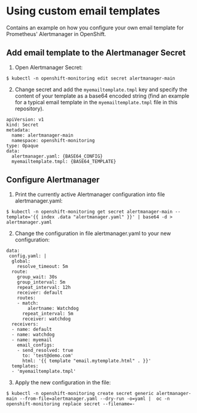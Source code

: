 # Using custom email templates
Contains an example on how you configure your own email template for Prometheus' Alertmanager in OpenShift.

## Add email template to the Alertmanager Secret

1. Open Alertmanager Secret:

```
$ kubectl -n openshift-monitoring edit secret alertmanager-main
``` 

2. Change secret and add the `myemailtemplate.tmpl` key and specify the content of your template as a base64 encoded string (find an example for a typical email template in the `myemailtemplate.tmpl` file in this repository).

```
apiVersion: v1
kind: Secret
metadata:
  name: alertmanager-main
  namespace: openshift-monitoring
type: Opaque
data:
  alertmanager.yaml: {BASE64_CONFIG}
  myemailtemplate.tmpl: {BASE64_TEMPLATE}
```

## Configure Alertmanager

1. Print the currently active Alertmanager configuration into file alertmanager.yaml:

```
$ kubectl -n openshift-monitoring get secret alertmanager-main --template='{{ index .data "alertmanager.yaml" }}' | base64 -d > alertmanager.yaml
```

2. Change the configuration in file alertmanager.yaml to your new configuration:

```
data:
 config.yaml: |
  global:
    resolve_timeout: 5m
  route:
    group_wait: 30s
    group_interval: 5m
    repeat_interval: 12h
    receiver: default
    routes:
    - match:
        alertname: Watchdog
      repeat_interval: 5m
      receiver: watchdog
  receivers:
  - name: default
  - name: watchdog
  - name: myemail
    email_configs:
    - send_resolved: true
      to: 'test@demo.com'
      html: '{{ template "email.mytemplate.html" . }}'
  templates:
  - 'myemailtemplate.tmpl'
  ```

  3. Apply the new configuration in the file:

  ```
  $ kubectl -n openshift-monitoring create secret generic alertmanager-main --from-file=alertmanager.yaml --dry-run -o=yaml |  oc -n openshift-monitoring replace secret --filename=-
  ```
